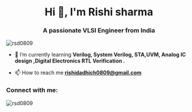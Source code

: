 <h1 align="center">Hi 👋, I'm Rishi sharma</h1>
<h3 align="center">A passionate VLSI Engineer from India</h3>

<p align="left"> <img src="https://komarev.com/ghpvc/?username=rsd0809&label=Profile%20views&color=0e75b6&style=flat" alt="rsd0809" /> </p>

- 🌱 I’m currently learning **Verilog, System Verilog, STA,UVM, Analog IC design ,Digital Electronics RTL Verification .**

- 📫 How to reach me **rishidadhich0809@gmail.com**

<h3 align="left">Connect with me:</h3>
<p align="left">
</p>

<p><img align="center" src="https://github-readme-stats.vercel.app/api/top-langs?username=rsd0809&show_icons=true&locale=en&layout=compact" alt="rsd0809" /></p>

